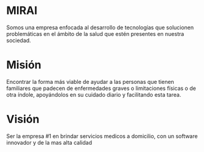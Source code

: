 # MIRAI
Somos una empresa enfocada al desarrollo de tecnologías que solucionen problemáticas en el ámbito de la salud que estén presentes en nuestra sociedad. 
# Misión 
Encontrar la forma más viable de ayudar a las personas que tienen familiares que padecen de enfermedades graves o limitaciones físicas o de otra índole, apoyándolos en su cuidado diario y facilitando esta tarea.
# Visión
Ser la empresa #1 en brindar servicios medicos a domicilio, con un software innovador y de la mas alta calidad
